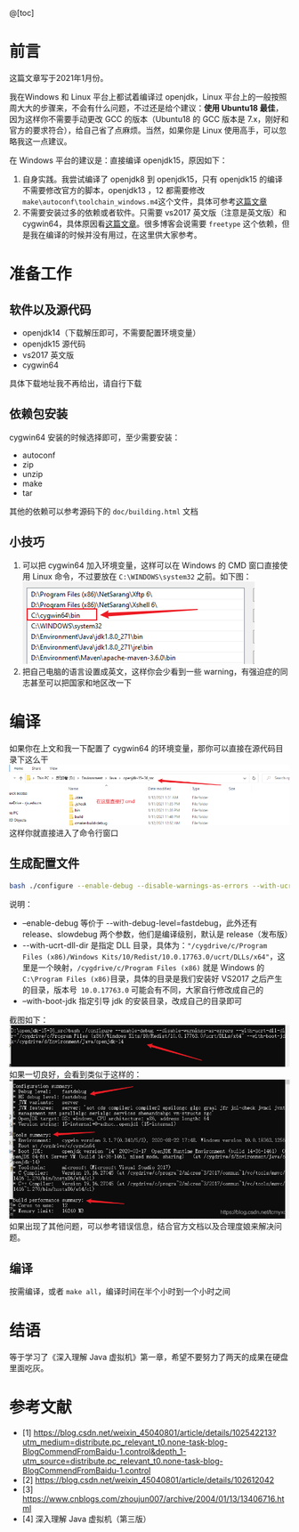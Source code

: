 @[toc]
# 前言
这篇文章写于2021年1月份。

我在Windows 和 Linux 平台上都试着编译过 openjdk，Linux 平台上的一般按照周大大的步骤来，不会有什么问题，不过还是给个建议：**使用 Ubuntu18 最佳**，因为这样你不需要手动更改 GCC 的版本（Ubuntu18 的 GCC 版本是 7.x，刚好和官方的要求符合），给自己省了点麻烦。当然，如果你是 Linux 使用高手，可以忽略我这一点建议。

在 Windows 平台的建议是：直接编译 openjdk15，原因如下：

1. 自身实践。我尝试编译了 openjdk8 到 openjdk15，只有 openjdk15 的编译不需要修改官方的脚本，openjdk13 ，12 都需要修改 `make\autoconf\toolchain_windows.m4`这个文件，具体可参考[这篇文章](https://blog.csdn.net/weixin_45040801/article/details/102612042)
2. 不需要安装过多的依赖或者软件。只需要 vs2017 英文版（注意是英文版）和 cygwin64，具体原因看[这篇文章](https://blog.csdn.net/weixin_45040801/article/details/102542213?utm_medium=distribute.pc_relevant_t0.none-task-blog-BlogCommendFromBaidu-1.control&depth_1-utm_source=distribute.pc_relevant_t0.none-task-blog-BlogCommendFromBaidu-1.control)。很多博客会说需要 `freetype` 这个依赖，但是我在编译的时候并没有用过，在这里供大家参考。

# 准备工作
## 软件以及源代码
- openjdk14（下载解压即可，不需要配置环境变量）
- openjdk15 源代码
- vs2017 英文版
- cygwin64

具体下载地址我不再给出，请自行下载

## 依赖包安装
cygwin64 安装的时候选择即可，至少需要安装：
- autoconf
- zip
- unzip
- make
- tar

其他的依赖可以参考源码下的 `doc/building.html` 文档

## 小技巧
1. 可以把 cygwin64 加入环境变量，这样可以在 Windows 的 CMD 窗口直接使用 Linux 命令，不过要放在 `C:\WINDOWS\system32` 之前。如下图：
![cygwin64 环境配置](Win10环境下编译openjdk15.assets/20210112110038781.png)
2. 把自己电脑的语言设置成英文，这样你会少看到一些 warning，有强迫症的同志甚至可以把国家和地区改一下

# 编译
如果你在上文和我一下配置了 cygwin64 的环境变量，那你可以直接在源代码目录下这么干
![在这里插入图片描述](Win10环境下编译openjdk15.assets/20210112110722405.png)
这样你就直接进入了命令行窗口

## 生成配置文件
```bash
bash ./configure --enable-debug --disable-warnings-as-errors --with-ucrt-dll-dir="/cygdrive/c/Program Files (x86)/Windows Kits/10/Redist/10.0.17763.0/ucrt/DLLs/x64" --with-boot-jdk=/cygdrive/d/Environment/Java/openjdk-14
```
说明：

- –enable-debug 等价于 --with-debug-level=fastdebug，此外还有 release、slowdebug 两个参数，他们是编译级别，默认是 release（发布版）
- --with-ucrt-dll-dir 是指定 DLL 目录，具体为：`"/cygdrive/c/Program Files (x86)/Windows Kits/10/Redist/10.0.17763.0/ucrt/DLLs/x64"`，这里是一个映射，`/cygdrive/c/Program Files (x86)` 就是 Windows 的 `C:\Program Files (x86)`目录，具体的目录是我们安装好 VS2017 之后产生的目录，版本号` 10.0.17763.0` 可能会有不同，大家自行修改成自己的
- –with-boot-jdk 指定引导 jdk 的安装目录，改成自己的目录即可

截图如下：
![在这里插入图片描述](Win10环境下编译openjdk15.assets/2021011211160042.png)
如果一切良好，会看到类似于这样的：
![在这里插入图片描述](Win10环境下编译openjdk15.assets/20210112112147474.png)
如果出现了其他问题，可以参考错误信息，结合官方文档以及合理度娘来解决问题。

## 编译
按需编译，或者 `make all`，编译时间在半个小时到一个小时之间

# 结语
等于学习了《深入理解 Java 虚拟机》第一章，希望不要努力了两天的成果在硬盘里面吃灰。

# 参考文献
-   [1] https://blog.csdn.net/weixin_45040801/article/details/102542213?utm_medium=distribute.pc_relevant_t0.none-task-blog-BlogCommendFromBaidu-1.control&depth_1-utm_source=distribute.pc_relevant_t0.none-task-blog-BlogCommendFromBaidu-1.control
-   [2] https://blog.csdn.net/weixin_45040801/article/details/102612042
-   [3] https://www.cnblogs.com/zhoujun007/archive/2004/01/13/13406716.html
-   [4] 深入理解 Java 虚拟机（第三版）
